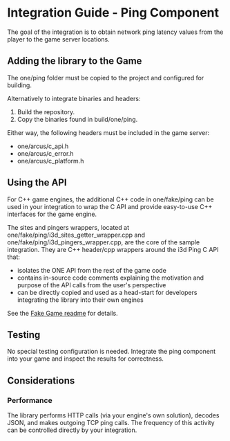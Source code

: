 # Integration Guide - Ping Component

The goal of the integration is to obtain network ping latency values from the player to the game server locations.

## Adding the library to the Game

The one/ping folder must be copied to the project and configured for building. 

Alternatively to integrate binaries and headers:
1. Build the repository.
2. Copy the binaries found in build/one/ping.

Either way, the following headers must be included in the game server:
- one/arcus/c_api.h
- one/arcus/c_error.h
- one/arcus/c_platform.h

## Using the API

For C++ game engines, the additional C++ code in one/fake/ping can be used in your integration to wrap the C API and provide easy-to-use C++ interfaces for the game engine.

The sites and pingers wrappers, located at one/fake/ping/i3d_sites_getter_wrapper.cpp and one/fake/ping/i3d_pingers_wrapper.cpp, are the core of the sample integration. They are C++ header/cpp wrappers around the i3d Ping C API that:

- isolates the ONE API from the rest of the game code
- contains in-source code comments explaining the motivation and purpose of the API calls from the user's perspective
- can be directly copied and used as a head-start for developers integrating the library into their own engines

See the [Fake Game readme](../one/fake/ping/readme.md) for details.

## Testing

No special testing configuration is needed. Integrate the ping component into your game and inspect the results for correctness.

## Considerations

### Performance

The library performs HTTP calls (via your engine's own solution), decodes JSON, and makes outgoing TCP ping calls. The frequency of this activity can be controlled directly by your integration.